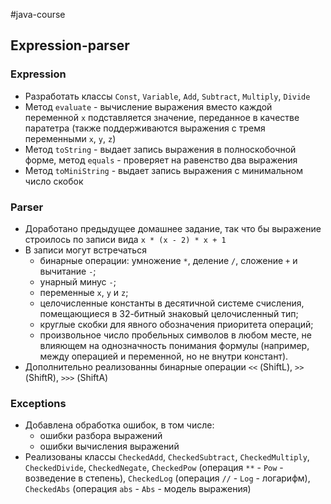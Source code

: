 #java-course

## Expression-parser
### Expression
* Разработать классы `Const`, `Variable`, `Add`, `Subtract`, `Multiply`, `Divide`
* Метод `evaluate` - вычисление выражения вместо каждой переменной `x` подставляется значение, переданное в качестве паратетра (также поддерживаются выражения с тремя переменными `x`, `y`, `z`)
* Метод `toString` - выдает запись выражения в полноскобочной форме, метод `equals` - проверяет на равенство два выражения
* Метод `toMiniString` - выдает запись выражения с минимальном число скобок

### Parser 
* Доработано предыдущее домашнее задание, так что бы выражение строилось по записи вида `x * (x - 2) * x + 1`
* В записи могут встречаться
	* бинарные операции: умножение `*`, деление `/`, сложение `+` и вычитание `-`;
	* унарный минус `-`;
	* переменные `x`, `y` и `z`;
	* целочисленные константы в десятичной системе счисления, помещающиеся в 32-битный знаковый целочисленный тип;
	* круглые скобки для явного обозначения приоритета операций;
	* произвольное число пробельных символов в любом месте, не влияющем на однозначность понимания формулы (например, между операцией и переменной, но не внутри констант). 
* Дополнительно реализованны бинарные операции `<<` (ShiftL), `>>` (ShiftR), `>>>` (ShiftA)

### Exceptions
* Добавлена обработка ошибок, в том числе:
	* ошибки разбора выражений
	* ошибки вычисления выражений
* Реализованы классы `CheckedAdd`, `CheckedSubtract`, `CheckedMultiply`, `CheckedDivide`, `CheckedNegate`, `CheckedPow` (операция `**` - `Pow` - возведение в степень), `CheckedLog` (операция `//` - `Log` - логарифм), `CheckedAbs` (операция `abs` - `Abs` - модель выражения)
